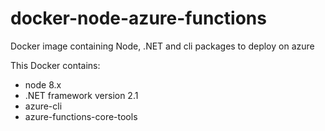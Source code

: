 # docker-node-azure-functions
Docker image containing Node, .NET and cli packages to deploy on azure

This Docker contains:

* node 8.x
* .NET framework version 2.1
* azure-cli
* azure-functions-core-tools
